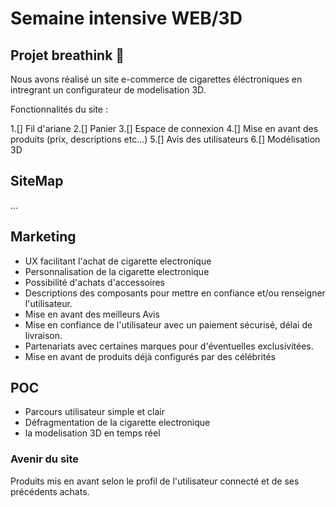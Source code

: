 # Semaine intensive WEB/3D

## Projet breathink 🚬
Nous avons réalisé un site e-commerce de cigarettes  éléctroniques en intregrant un configurateur de modelisation 3D.

Fonctionnalités du site :

  1.[] Fil d'ariane
  2.[] Panier
  3.[] Espace de connexion
  4.[] Mise en avant des produits (prix, descriptions etc...)
  5.[] Avis des utilisateurs
  6.[] Modélisation 3D


## SiteMap
...

## Marketing

* UX facilitant l'achat de cigarette electronique
* Personnalisation de la cigarette electronique
* Possibilité d'achats d'accessoires
* Descriptions des composants pour mettre en confiance et/ou renseigner l'utilisateur.
* Mise en avant des meilleurs Avis
* Mise en confiance de l'utilisateur avec un paiement sécurisé, délai de livraison.
* Partenariats avec certaines marques pour d'éventuelles exclusivitées.
* Mise en avant de produits déjà configurés par des célébrités

## POC

* Parcours utilisateur simple et clair
* Défragmentation de la cigarette electronique
* la modelisation 3D en temps réel


### Avenir du site

Produits mis en avant selon le profil de l'utilisateur connecté et de ses précédents achats.
